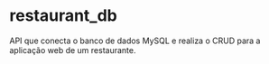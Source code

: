 # restaurant_db
API que conecta o banco de dados MySQL e realiza o CRUD para a aplicação web de um restaurante.
